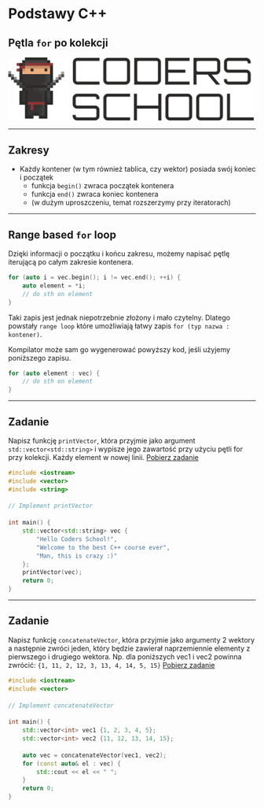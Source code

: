 <!-- .slide: data-background="#111111" -->

# Podstawy C++

## Pętla `for` po kolekcji

<a href="https://coders.school">
    <img width="500" src="../img/coders_school_logo.png" alt="Coders School" class="plain">
</a>

___

## Zakresy

* <!-- .element: class="fragment fade-in" --> Każdy kontener (w tym również tablica, czy wektor) posiada swój koniec i początek
  * funkcja `begin()` zwraca początek kontenera
  * funkcja `end()` zwraca koniec kontenera
  * (w dużym uproszczeniu, temat rozszerzymy przy iteratorach)

___

## Range based `for` loop

Dzięki informacji o początku i końcu zakresu, możemy napisać pętlę iterującą po całym zakresie kontenera.
<!-- .element: class="fragment fade-in" -->

```cpp
for (auto i = vec.begin(); i != vec.end(); ++i) {
    auto element = *i;
    // do sth on element
}
```
<!-- .element: class="fragment fade-in" -->

Taki zapis jest jednak niepotrzebnie złożony i mało czytelny. <!-- .element: class="fragment fade-in" -->
Dlatego powstały `range loop` które umożliwiają łatwy zapis `for (typ nazwa : kontener)`.
<!-- .element: class="fragment fade-in" -->
Kompilator może sam go wygenerować powyższy kod, jeśli użyjemy poniższego zapisu. <!-- .element: class="fragment fade-in" -->

```cpp
for (auto element : vec) {
    // do sth on element
}
```
<!-- .element: class="fragment fade-in" -->

___

## Zadanie

Napisz funkcję `printVector`, która przyjmie jako argument `std::vector<std::string>` i wypisze jego zawartość przy użyciu pętli for przy kolekcji.
Każdy element w nowej linii.
[Pobierz zadanie][task1]

```cpp
#include <iostream>
#include <vector>
#include <string>

// Implement printVector

int main() {
    std::vector<std::string> vec {
        "Hello Coders School!",
        "Welcome to the best C++ course ever",
        "Man, this is crazy :)"
    };
    printVector(vec);
    return 0;
}
```

[task1]: tasks/01-printVector.cpp

___

## Zadanie

Napisz funkcję `concatenateVector`, która przyjmie jako argumenty 2 wektory a następnie zwróci jeden, który będzie zawierał naprzemiennie elementy z pierwszego i drugiego wektora.
Np. dla poniższych vec1 i vec2 powinna zwrócić: `{1, 11, 2, 12, 3, 13, 4, 14, 5, 15}`
[Pobierz zadanie][task2]

```cpp
#include <iostream>
#include <vector>

// Implement concatenateVector

int main() {
    std::vector<int> vec1 {1, 2, 3, 4, 5};
    std::vector<int> vec2 {11, 12, 13, 14, 15};

    auto vec = concatenateVector(vec1, vec2);
    for (const auto& el : vec) {
        std::cout << el << " ";
    }
    return 0;
}
```

[task2]: tasks/02-concatenateVector.cpp
